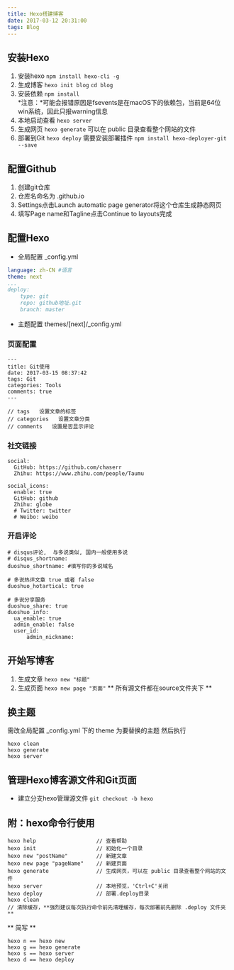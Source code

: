 ```yaml
---
title: Hexo搭建博客 
date: 2017-03-12 20:31:00
tags: Blog
---
```


## 安装Hexo
1. 安装hexo
`npm install hexo-cli -g`
2. 生成博客
`hexo init blog`
`cd blog`
3. 安装依赖
`npm install`  
*注意：*可能会报错原因是fsevents是在macOS下的依赖包，当前是64位win系统，因此只报warning信息
4. 本地启动查看
`hexo server`
5. 生成网页
`hexo generate`
可以在 public 目录查看整个网站的文件
6. 部署到Git
`hexo deploy`
需要安装部署插件
`npm install hexo-deployer-git --save`

## 配置Github
1. 创建git仓库
2. 仓库名命名为 <userName>.github.io
3. Settings点击Launch automatic page generator将这个仓库生成静态网页
4. 填写Page name和Tagline点击Continue to layouts完成

## 配置Hexo
- 全局配置 _config.yml
```yaml
language: zh-CN #语言
theme: next
...
deploy:
    type: git
    repo: github地址.git
    branch: master 
```
- 主题配置 themes/[next]/_config.yml

### 页面配置
```
---
title: Git使用
date: 2017-03-15 08:37:42
tags: Git 
categories: Tools
comments: true
---

// tags   设置文章的标签
// categories   设置文章分类
// comments   设置是否显示评论
```

### 社交链接
```
social:
  GitHub: https://github.com/chaserr
  Zhihu: https://www.zhihu.com/people/Taumu

social_icons:
  enable: true
  GitHub: github
  Zhihu: globe
  # Twitter: twitter
  # Weibo: weibo

```

### 开启评论
```
# disqus评论,  与多说类似, 国内一般使用多说
# disqus_shortname: 
duoshuo_shortname: #填写你的多说域名

# 多说热评文章 true 或者 false
duoshuo_hotartical: true

# 多说分享服务
duoshuo_share: true
duoshuo_info:
  ua_enable: true
  admin_enable: false
  user_id:
      admin_nickname:

```

## 开始写博客
1. 生成文章
`hexo new "标题"`
2. 生成页面
`hexo new page "页面"`
** 所有源文件都在source文件夹下 **

## 换主题
需改全局配置 _config.yml 下的 theme 为要替换的主题
然后执行
```
hexo clean
hexo generate
hexo server

```

## 管理Hexo博客源文件和Git页面
- 建立分支hexo管理源文件
`git checkout -b hexo`

## 附：hexo命令行使用
```
hexo help                   // 查看帮助
hexo init                   // 初始化一个目录
hexo new "postName"         // 新建文章
hexo new page "pageName"    // 新建页面
hexo generate               // 生成网页，可以在 public 目录查看整个网站的文件
hexo server                 // 本地预览，'Ctrl+C'关闭
hexo deploy                 // 部署.deploy目录
hexo clean
// 清除缓存，**强烈建议每次执行命令前先清理缓存，每次部署前先删除 .deploy 文件夹**
```
** 简写 ** 
```
hexo n == hexo new
hexo g == hexo generate
hexo s == hexo server
hexo d == hexo deploy
```
